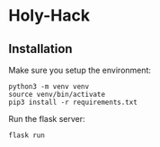 # Holy-Hack

## Installation

Make sure you setup the environment:

    python3 -m venv venv
    source venv/bin/activate
    pip3 install -r requirements.txt

Run the flask server:

    flask run